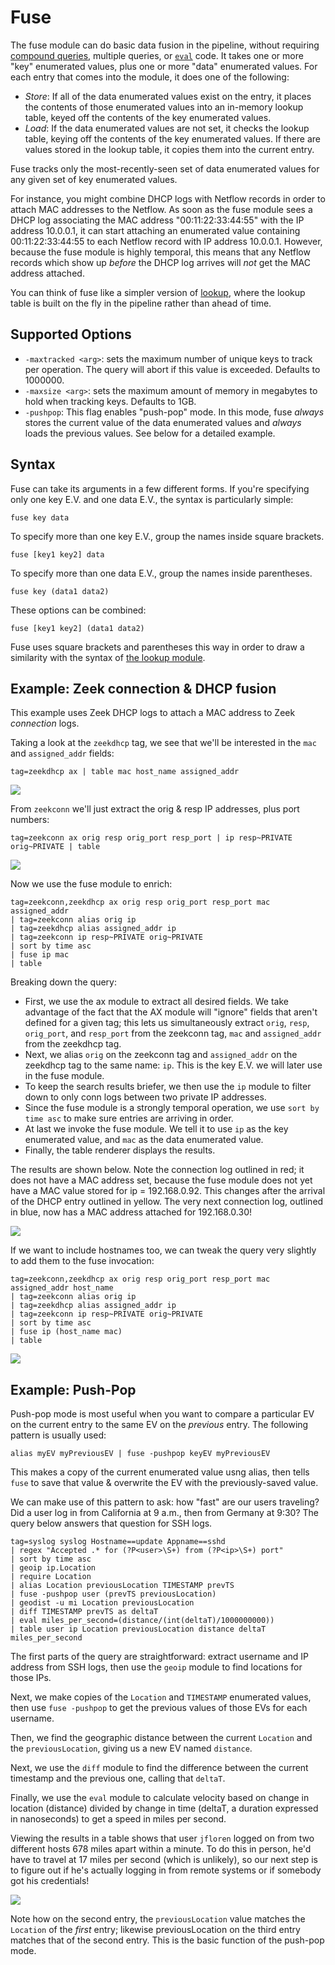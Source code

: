 # Fuse

The fuse module can do basic data fusion in the pipeline, without requiring [compound queries](/search/search), multiple queries, or [`eval`](/search/eval/eval) code. It takes one or more "key" enumerated values, plus one or more "data" enumerated values. For each entry that comes into the module, it does one of the following:

* *Store*: If all of the data enumerated values exist on the entry, it places the contents of those enumerated values into an in-memory lookup table, keyed off the contents of the key enumerated values.
* *Load*: If the data enumerated values are not set, it checks the lookup table, keying off the contents of the key enumerated values. If there are values stored in the lookup table, it copies them into the current entry.

Fuse tracks only the most-recently-seen set of data enumerated values for any given set of key enumerated values.

For instance, you might combine DHCP logs with Netflow records in order to attach MAC addresses to the Netflow. As soon as the fuse module sees a DHCP log associating the MAC address "00:11:22:33:44:55" with the IP address 10.0.0.1, it can start attaching an enumerated value containing 00:11:22:33:44:55 to each Netflow record with IP address 10.0.0.1. However, because the fuse module is highly temporal, this means that any Netflow records which show up *before* the DHCP log arrives will *not* get the MAC address attached.

You can think of fuse like a simpler version of [lookup](/search/lookup/lookup), where the lookup table is built on the fly in the pipeline rather than ahead of time.

## Supported Options

* `-maxtracked <arg>`: sets the maximum number of unique keys to track per operation. The query will abort if this value is exceeded. Defaults to 1000000.
* `-maxsize <arg>`: sets the maximum amount of memory in megabytes to hold when tracking keys. Defaults to 1GB.
* `-pushpop`: This flag enables "push-pop" mode. In this mode, fuse *always* stores the current value of the data enumerated values and *always* loads the previous values. See below for a detailed example.

## Syntax

Fuse can take its arguments in a few different forms. If you're specifying only one key E.V. and one data E.V., the syntax is particularly simple:

	fuse key data

To specify more than one key E.V., group the names inside square brackets.

	fuse [key1 key2] data

To specify more than one data E.V., group the names inside parentheses.

	fuse key (data1 data2)

These options can be combined:

	fuse [key1 key2] (data1 data2)

Fuse uses square brackets and parentheses this way in order to draw a similarity with the syntax of [the lookup module](/search/lookup/lookup).

## Example: Zeek connection & DHCP fusion

This example uses Zeek DHCP logs to attach a MAC address to Zeek *connection* logs.

Taking a look at the `zeekdhcp` tag, we see that we'll be interested in the `mac` and `assigned_addr` fields:

	tag=zeekdhcp ax | table mac host_name assigned_addr

![](zeekdhcp.png)

From `zeekconn` we'll just extract the orig & resp IP addresses, plus port numbers:

	tag=zeekconn ax orig resp orig_port resp_port | ip resp~PRIVATE orig~PRIVATE | table

![](zeekconn.png)

Now we use the fuse module to enrich:

```gravwell
tag=zeekconn,zeekdhcp ax orig resp orig_port resp_port mac assigned_addr 
| tag=zeekconn alias orig ip 
| tag=zeekdhcp alias assigned_addr ip 
| tag=zeekconn ip resp~PRIVATE orig~PRIVATE 
| sort by time asc 
| fuse ip mac 
| table
```

Breaking down the query:

* First, we use the ax module to extract all desired fields. We take advantage of the fact that the AX module will "ignore" fields that aren't defined for a given tag; this lets us simultaneously extract `orig`, `resp`, `orig_port`, and `resp_port` from the zeekconn tag, `mac` and `assigned_addr` from the zeekdhcp tag.
* Next, we alias `orig` on the zeekconn tag and `assigned_addr` on the zeekdhcp tag to the same name: `ip`. This is the key E.V. we will later use in the fuse module.
* To keep the search results briefer, we then use the `ip` module to filter down to only conn logs between two private IP addresses.
* Since the fuse module is a strongly temporal operation, we use `sort by time asc` to make sure entries are arriving in order.
* At last we invoke the fuse module. We tell it to use `ip` as the key enumerated value, and `mac` as the data enumerated value.
* Finally, the table renderer displays the results.

The results are shown below. Note the connection log outlined in red; it does not have a MAC address set, because the fuse module does not yet have a MAC value stored for ip = 192.168.0.92. This changes after the arrival of the DHCP entry outlined in yellow. The very next connection log, outlined in blue, now has a MAC address attached for 192.168.0.30!

![](fused.png)

If we want to include hostnames too, we can tweak the query very slightly to add them to the fuse invocation:

```gravwell
tag=zeekconn,zeekdhcp ax orig resp orig_port resp_port mac assigned_addr host_name
| tag=zeekconn alias orig ip 
| tag=zeekdhcp alias assigned_addr ip 
| tag=zeekconn ip resp~PRIVATE orig~PRIVATE 
| sort by time asc 
| fuse ip (host_name mac)
| table
```

![](fused-hostnames.png)

## Example: Push-Pop

Push-pop mode is most useful when you want to compare a particular EV on the current entry to the same EV on the *previous* entry. The following pattern is usually used:

```
alias myEV myPreviousEV | fuse -pushpop keyEV myPreviousEV
```

This makes a copy of the current enumerated value usng alias, then tells `fuse` to save that value & overwrite the EV with the previously-saved value.

We can make use of this pattern to ask: how "fast" are our users traveling? Did a user log in from California at 9 a.m., then from Germany at 9:30? The query below answers that question for SSH logs.

```
tag=syslog syslog Hostname==update Appname==sshd
| regex "Accepted .* for (?P<user>\S+) from (?P<ip>\S+) port" 
| sort by time asc
| geoip ip.Location
| require Location
| alias Location previousLocation TIMESTAMP prevTS
| fuse -pushpop user (prevTS previousLocation)
| geodist -u mi Location previousLocation
| diff TIMESTAMP prevTS as deltaT
| eval miles_per_second=(distance/(int(deltaT)/1000000000))
| table user ip Location previousLocation distance deltaT miles_per_second
```

The first parts of the query are straightforward: extract username and IP address from SSH logs, then use the `geoip` module to find locations for those IPs.

Next, we make copies of the `Location` and `TIMESTAMP` enumerated values, then use `fuse -pushpop` to get the previous values of those EVs for each username.

Then, we find the geographic distance between the current `Location` and the `previousLocation`, giving us a new EV named `distance`.

Next, we use the `diff` module to find the difference between the current timestamp and the previous one, calling that `deltaT`.

Finally, we use the `eval` module to calculate velocity based on change in location (distance) divided by change in time (deltaT, a duration expressed in nanoseconds) to get a speed in miles per second.

Viewing the results in a table shows that user `jfloren` logged on from two different hosts 678 miles apart within a minute. To do this in person, he'd have to travel at 17 miles per second (which is unlikely), so our next step is to figure out if he's actually logging in from remote systems or if somebody got his credentials!

![](fuse-velocity.png)

Note how on the second entry, the `previousLocation` value matches the `Location` of the *first* entry; likewise previousLocation on the third entry matches that of the second entry. This is the basic function of the push-pop mode.
